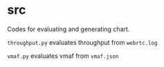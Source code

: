 # src

Codes for evaluating and generating chart.

`throughput.py` evaluates throughput from `webrtc.log`

`vmaf.py` evaluates vmaf from `vmaf.json`